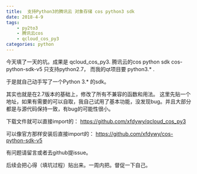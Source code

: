 ```yaml
---
title:  支持Python3的腾讯云 对象存储 cos python3 sdk 
date: 2018-4-9  
tags:
    - py2to3
    - 腾讯云cos
    - qcloud_cos_py3
categories: python 
---
```



今天填了一天的坑。成果是 qcloud_cos_py3.
腾讯云的cos python sdk cos-python-sdk-v5 只支持python2.7， 而我的qt项目要 python3.* .

于是就自己动手写了一个Python 3.* 的sdk。

其实也就是在2.7版本的基础上，修改了所有不兼容的函数和用法。
这里先贴一个地址，如果有需要的可以自取，我自己试用了基本功能，没发现bug。并且大部分都是与源代码保持一致，有bug的可能性很小。

下载文件就可以直接import的：
 https://github.com/xfdywy/qcloud_cos_py3
 
 可以像官方那样安装后直接import的：
 https://github.com/xfdywy/cos-python-sdk-v5
 
 有问题请留言或者去github提issue。
 
 后续会把心得（填坑过程）贴出来。一周内把。督促一下自己。
